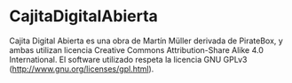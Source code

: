 # CajitaDigitalAbierta
Cajita Digital Abierta es una obra de Martín Müller derivada de PirateBox, y ambas utilizan licencia Creative Commons Attribution-Share Alike 4.0 International.
El software utilizado respeta la licencia GNU GPLv3 (http://www.gnu.org/licenses/gpl.html).
